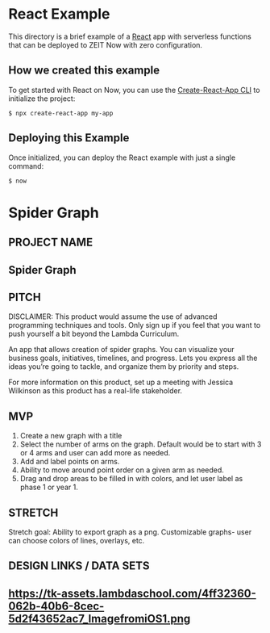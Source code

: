 # React Example

This directory is a brief example of a [React](https://reactjs.org/) app with serverless functions that can be deployed to ZEIT Now with zero configuration.

## How we created this example 

To get started with React on Now, you can use the [Create-React-App CLI](https://reactjs.org/docs/create-a-new-react-app.html#create-react-app) to initialize the project:

```shell
$ npx create-react-app my-app
```

## Deploying this Example

Once initialized, you can deploy the React example with just a single command:

```shell
$ now
```


# Spider Graph
## PROJECT NAME
## Spider Graph
## PITCH
DISCLAIMER: This product would assume the use of advanced programming techniques and tools. Only sign up if you feel that you want to push yourself a bit beyond the Lambda Curriculum.

An app that allows creation of spider graphs.  You can visualize your business goals, initiatives, timelines, and progress. Lets you express all the ideas you’re going to tackle, and organize them by priority and steps.

For more information on this product, set up a meeting with Jessica Wilkinson as this product has a real-life stakeholder.
## MVP
1. Create a new graph with a title
2. Select the number of arms on the graph. Default would be to start with 3 or 4 arms and user can add more as needed.
3. Add and label points on arms.
4. Ability to move around point order on a given arm as needed.
5. Drag and drop areas to be filled in with colors, and let user label as phase 1 or year 1.
## STRETCH
Stretch goal: Ability to export graph as a png. Customizable graphs- user can choose colors of lines, overlays, etc. 
## DESIGN LINKS / DATA SETS
https://tk-assets.lambdaschool.com/4ff32360-062b-40b6-8cec-5d2f43652ac7_ImagefromiOS1.png
--------------------------------------------------------
